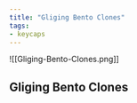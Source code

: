 ```yaml
---
title: "Gliging Bento Clones"
tags:
- keycaps
---
```


![[Gliging-Bento-Clones.png]]

## Gliging Bento Clones
